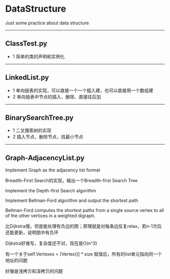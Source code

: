 # DataStructure

Just some practice about data structure
- - -
## ClassTest.py
* 1 简单的类的声明和实例化
- - -
## LinkedList.py
* 1 单向链表的实现，可以直接一个一个插入建，也可以直接用一个数组建
* 2 单向链表中节点的插入、删除、直接往后加
- - - 
## BinarySearchTree.py
* 1 二叉搜索树的实现
* 2 插入节点，删除节点，找最小节点
- - -
## Graph-AdjacencyList.py
Implement Graph as the adjacency list format

Breadth-First Search的实现，输出一个Breadth-first Search Tree

Implement the Depth-first Search algorithm

Implement Bellman-Ford algorithm and output the shortest path

Bellman-Ford computes the shortest paths from a single source vertex to all of the other vertices in a weighted digraph.

比Dijkstra慢，但是能处理有负边的图；原理就是对每条边反复relax，若n-1次后还能更新，说明图中有负环

Dijkstra好难写，复杂度还不对，现在是O(n^3)

有一个关于self.Vertexes = [Vertex()] * size 赋值后，所有的list单元指向同一个地址的问题

好像是浅拷贝和深拷贝的问题
